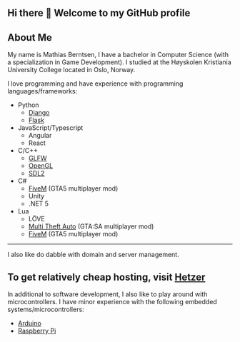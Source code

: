 ## Hi there 👋 Welcome to my GitHub profile


## About Me
My name is Mathias Berntsen, I have a bachelor in Computer Science (with a specialization in Game Development).
I studied at the Høyskolen Kristiania University College located in Oslo, Norway.

I love programming and have experience with programming languages/frameworks:
- Python
	- [Django](http://djangoproject.com)
	- [Flask](http://flask.palletsprojects.com)
- JavaScript/Typescript
	- Angular
	- React
- C/C++
	- [GLFW](http://glfw.org)
	- [OpenGL](http://www.opengl-tutorial.org/)
	- [SDL2](http://libsdl.com)
- C#
	- [FiveM](http://fivem.net) (GTA5 multiplayer mod)
	- Unity
	- .NET 5
- Lua
	- LÖVE
	- [Multi Theft Auto](http://multitheftauto.com) (GTA:SA multiplayer mod)
	- [FiveM](http://fivem.net) (GTA5 multiplayer mod)
---
I also like do dabble with domain and server management.

To get relatively cheap hosting, visit [Hetzer](https://hetzner.cloud/?ref=m6aqwekAw7Tp)
---
In additional to software development, I also like to play around with microcontrollers.
I have minor experience with the following embedded systems/microcontrollers:
- [Arduino](arduino.cc)
- [Raspberry Pi](raspberrypi.org)


<!--
**LawyerMory97/LawyerMorty97** Welcome

Here are some ideas to get you started:


- 🔭 I’m currently working on ...
- 🌱 I’m currently learning ...
- 👯 I’m looking to collaborate on ...
- 🤔 I’m looking for help with ...
- 💬 Ask me about ...
- 📫 How to reach me: ...
- 😄 Pronouns: ...
- ⚡ Fun fact: ...
-->
